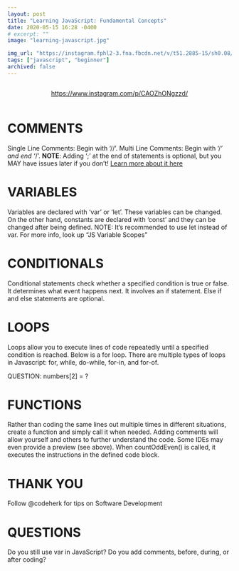 ```yaml
---
layout: post
title: "Learning JavaScript: Fundamental Concepts"
date: 2020-05-15 16:28 -0400
# excerpt: ""
image: "learning-javascript.jpg"

img_url: "https://instagram.fphl2-3.fna.fbcdn.net/v/t51.2885-15/sh0.08/e35/p750x750/97523317_2939337539455557_6040468947473687804_n.jpg?_nc_ht=instagram.fphl2-3.fna.fbcdn.net&_nc_cat=109&_nc_ohc=rhUyTi5bQcoAX-FXo1M&oh=dd88dba0e1ea6c629b7a55a81b37f33d&oe=5FA5D076"
tags: ["javascript", "beginner"]
archived: false 
---
```


<div style="display: flex; justify-content: center;">

https://www.instagram.com/p/CAOZhONgzzd/

</div>

# COMMENTS
Single Line Comments: Begin with ‘//’.
Multi Line Comments: Begin with ‘/*’ and end ‘*/’.
**NOTE**: Adding ‘;’ at the end of statements is optional, but you MAY have issues later if you don’t! [Learn more about it here]()

# VARIABLES
Variables are declared with ‘var’ or ‘let’. These variables can be changed.
On the other hand, constants are declared with ‘const’ and they can be changed after being defined.
NOTE: It’s recommended to use let instead of var. For more info, look up “JS Variable Scopes”

# CONDITIONALS
Conditional statements check whether a specified condition is true or false. It determines what event happens next. It involves an if statement. Else if and else statements are optional.

# LOOPS
Loops allow you to execute lines of code repeatedly until a specified condition is reached. Below is a for loop. There are multiple types of loops in Javascript:
for, while, do-while, for-in, and for-of.

QUESTION: numbers[2] = ?

# FUNCTIONS
Rather than coding the same lines out multiple times in different situations, create a function and simply call it when needed.
Adding comments will allow yourself and others to further understand the code. Some IDEs may even provide a preview (see above).
When countOddEven() is called, it executes the instructions in the defined code block.

# THANK YOU
Follow @codeherk for tips on Software Development  

# QUESTIONS
Do you still use var in JavaScript?
Do you add comments, before, during, or after coding?
